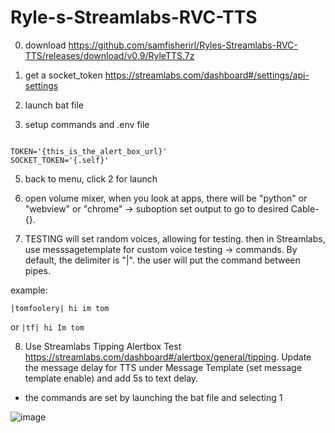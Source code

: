 # Ryle-s-Streamlabs-RVC-TTS
0) download https://github.com/samfisherirl/Ryles-Streamlabs-RVC-TTS/releases/download/v0.9/RyleTTS.7z

1) get a socket_token
https://streamlabs.com/dashboard#/settings/api-settings
2)  launch bat file

3) setup commands and .env file
```env

TOKEN='{this_is_the_alert_box_url}'
SOCKET_TOKEN='{.self}'
```
5) back to menu, click 2 for launch

6) open volume mixer, when you look at apps, there will be "python" or "webview" or "chrome" -> suboption 
set output to go to desired Cable-{}. 


7) TESTING will set random voices, allowing for testing. then in Streamlabs, use messsagetemplate for custom voice testing -> commands. By default, the delimiter is "|". the user will put the command between pipes.

example: 

```|tomfoolery| hi im tom```

or
```|tf| hi Im tom```


8) Use Streamlabs Tipping Alertbox Test https://streamlabs.com/dashboard#/alertbox/general/tipping. Update the message delay for TTS under Message Template (set message template enable) and add 5s to text delay.  


- the commands are set by launching the bat file and selecting 1

![image](https://github.com/user-attachments/assets/79f6f47f-2125-43c3-ab2e-74862ed8966e)
